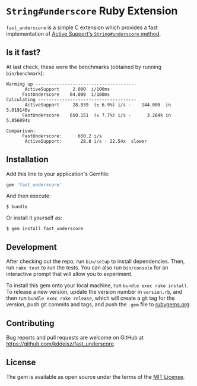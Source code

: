 # `String#underscore` Ruby Extension

`fast_underscore` is a simple C extension which provides a fast implementation of [Active Support's `String#underscore` method](http://api.rubyonrails.org/classes/String.html#method-i-underscore).

## Is it fast?

At last check, these were the benchmarks (obtained by running `bin/benchmark`):

```
Warming up --------------------------------------
       ActiveSupport     2.000  i/100ms
      FastUnderscore    64.000  i/100ms
Calculating -------------------------------------
       ActiveSupport     28.839  (± 6.9%) i/s -    144.000  in   5.019140s
      FastUnderscore    650.151  (± 7.7%) i/s -      3.264k in   5.056094s

Comparison:
      FastUnderscore:      650.2 i/s
       ActiveSupport:       28.8 i/s - 22.54x  slower
```

## Installation

Add this line to your application's Gemfile:

```ruby
gem 'fast_underscore'
```

And then execute:

    $ bundle

Or install it yourself as:

    $ gem install fast_underscore

## Development

After checking out the repo, run `bin/setup` to install dependencies. Then, run `rake test` to run the tests. You can also run `bin/console` for an interactive prompt that will allow you to experiment.

To install this gem onto your local machine, run `bundle exec rake install`. To release a new version, update the version number in `version.rb`, and then run `bundle exec rake release`, which will create a git tag for the version, push git commits and tags, and push the `.gem` file to [rubygems.org](https://rubygems.org).

## Contributing

Bug reports and pull requests are welcome on GitHub at https://github.com/kddeisz/fast_underscore.

## License

The gem is available as open source under the terms of the [MIT License](https://opensource.org/licenses/MIT).
